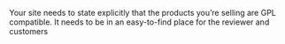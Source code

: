 Your site needs to state explicitly that the products you’re selling are GPL compatible. 
It needs to be in an easy-to-find place for the reviewer and customers
